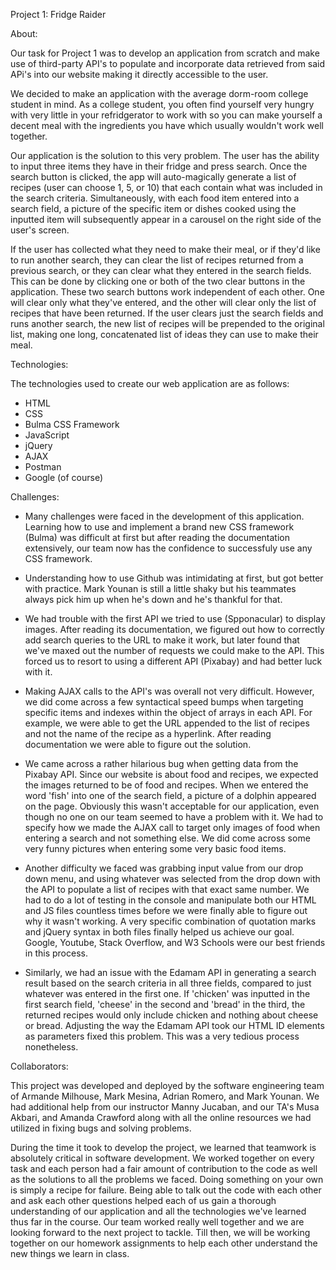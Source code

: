 Project 1: Fridge Raider





About:

Our task for Project 1 was to develop an application from scratch and make use of third-party API's to populate and incorporate data retrieved from said APi's into our website making it directly accessible to the user.

We decided to make an application with the average dorm-room college student in mind. As a college student, you often find yourself very hungry with very little in your refridgerator to work with so you can make yourself a decent meal with the ingredients you have which usually wouldn't work well together.

Our application is the solution to this very problem. The user has the ability to input three items they have in their fridge and press search. Once the search button is clicked, the app will auto-magically generate a list of recipes (user can choose 1, 5, or 10) that each contain what was included in the search criteria. Simultaneously, with each food item entered into a search field, a picture of the specific item or dishes cooked using the inputted item will subsequently appear in a carousel on the right side of the user's screen.

If the user has collected what they need to make their meal, or if they'd like to run another search, they can clear the list of recipes returned from a previous search, or they can clear what they entered in the search fields. This can be done by clicking one or both of the two clear buttons in the application. These two search buttons work independent of each other. One will clear only what they've entered, and the other will clear only the list of recipes that have been returned. If the user clears just the search fields and runs another search, the new list of recipes will be prepended to the original list, making one long, concatenated list of ideas they can use to make their meal.





Technologies:

The technologies used to create our web application are as follows:

- HTML
- CSS
- Bulma CSS Framework
- JavaScript
- jQuery
- AJAX
- Postman
- Google (of course)





Challenges:

- Many challenges were faced in the development of this application. Learning how to use and implement a brand new CSS framework (Bulma) was difficult at first but after reading the documentation extensively, our team now has the confidence to successfuly use any CSS framework.

- Understanding how to use Github was intimidating at first, but got better with practice. Mark Younan is still a little shaky but his teammates always pick him up when he's down and he's thankful for that.

- We had trouble with the first API we tried to use (Spponacular) to display images. After reading its documentation, we figured out how to correctly add search queries to the URL to make it work, but later found that we've maxed out the number of requests we could make to the API. This forced us to resort to using a different API (Pixabay) and had better luck with it.

- Making AJAX calls to the API's was overall not very difficult. However, we did come across a few syntactical speed bumps when targeting specific items and indexes within the object of arrays in each API. For example, we were able to get the URL appended to the list of recipes and not the name of the recipe as a hyperlink. After reading documentation we were able to figure out the solution.

- We came across a rather hilarious bug when getting data from the Pixabay API. Since our website is about food and recipes, we expected the images returned to be of food and recipes. When we entered the word 'fish' into one of the search field, a picture of a dolphin appeared on the page. Obviously this wasn't acceptable for our application, even though no one on our team seemed to have a problem with it. We had to specify how we made the AJAX call to target only images of food when entering a search and not something else. We did come across some very funny pictures when entering some very basic food items.

- Another difficulty we faced was grabbing input value from our drop down menu, and using whatever was selected from the drop down with the API to populate a list of recipes with that exact same number. We had to do a lot of testing in the console and manipulate both our HTML and JS files countless times before we were finally able to figure out why it wasn't working. A very specific combination of quotation marks and jQuery syntax in both files finally helped us achieve our goal. Google, Youtube, Stack Overflow, and W3 Schools were our best friends in this process.

- Similarly, we had an issue with the Edamam API in generating a search result based on the search criteria in all three fields, compared to just whatever was entered in the first one. If 'chicken' was inputted in the first search field, 'cheese' in the second and 'bread' in the third, the returned recipes would only include chicken and nothing about cheese or bread. Adjusting the way the Edamam API took our HTML ID elements as parameters fixed this problem. This was a very tedious process nonetheless.





Collaborators:

This project was developed and deployed by the software engineering team of Armande Milhouse, Mark Mesina, Adrian Romero, and Mark Younan. We had additional help from our instructor Manny Jucaban, and our TA's Musa Akbari, and Amanda Crawford along with all the online resources we had utilized in fixing bugs and solving problems.

During the time it took to develop the project, we learned that teamwork is absolutely critical in software development. We worked together on every task and each person had a fair amount of contribution to the code as well as the solutions to all the problems we faced. Doing something on your own is simply a recipe for failure. Being able to talk out the code with each other and ask each other questions helped each of us gain a thorough understanding of our application and all the technologies we've learned thus far in the course. Our team worked really well together and we are looking forward to the next project to tackle. Till then, we will be working together on our homework assignments to help each other understand the new things we learn in class.